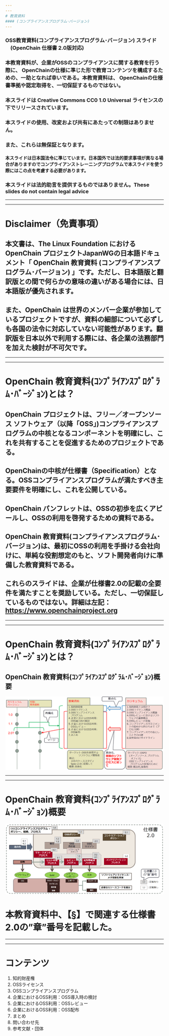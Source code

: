 ```yaml
---
---
# 教育資料
#### (コンプライアンスプログラム･バージョン)
---
```

### OSS教育資料(コンプライアンスプログラム･バージョン) スライド 　(OpenChain 仕様書 2.0版対応)
### 本教育資料が、企業がOSSのコンプライアンスに関する教育を行う際に、 OpenChainの仕様に準じた形で教育コンテンツを構成するための、一助となれば幸いである。本教育資料は、 OpenChainの仕様書準拠や認定取得を、一切保証するものではない。

### 本スライドは Creative Commons CC0 1.0 Universal ライセンスの下でリリースされています。
### 本スライドの使用、改変および共有にあたっての制限はありません。
### また、これらは無保証となります。

#### 本スライドは日本国法令に準じています。日本国外では法的要求事項が異なる場合がありますのでコンプライアンストレーニングプログラムで本スライドを使う際にはこの点を考慮する必要があります。
### 本スライドは法的助言を提供するものではありません。These slides do not contain legal advice


---
---
# Disclaimer（免責事項）

## 本文書は、The Linux Foundation におけるOpenChain プロジェクトJapanWGの日本語ドキュメント「 OpenChain 教育資料 (コンプライアンスプログラム･バージョン) 」です。ただし、日本語版と翻訳版との間で何らかの意味の違いがある場合には、日本語版が優先されます。 
## また、OpenChain は世界のメンバー企業が参加しているプロジェクトですが、資料の細部について必ずしも各国の法令に対応していない可能性があります。翻訳版を日本以外で利用する際には、各企業の法務部門を加えた検討が不可欠です。 
 

---
---
# OpenChain 教育資料(ｺﾝﾌﾟﾗｲｱﾝｽﾌﾟﾛｸﾞﾗﾑ･ﾊﾞｰｼﾞｮﾝ)とは？

## OpenChain プロジェクトは、フリー／オープンソース ソフトウェア（以降「OSS」)コンプライアンスプログラムの中核となるコンポーネントを明確にし、これを共有することを促進するためのプロジェクトである。
## OpenChainの中核が仕様書（Specification）となる。OSSコンプライアンスプログラムが満たすべき主要要件を明確にし、これを公開している。
## OpenChain パンフレットは、OSSの初歩を広くアピールし、OSSの利用を啓発するための資料である。
## OpenChain 教育資料(コンプライアンスプログラム･バージョン)は、最初にOSSの利用を手掛ける会社向けに、単純な役割想定のもと、ソフト開発者向けに準備した教育資料である。
## これらのスライドは、企業が仕様書2.0の記載の全要件を満たすことを奨励している。ただし、一切保証しているものではない。詳細は左記：https://www.openchainproject.org


---
---
# OpenChain 教育資料(ｺﾝﾌﾟﾗｲｱﾝｽﾌﾟﾛｸﾞﾗﾑ･ﾊﾞｰｼﾞｮﾝ)とは？

## OpenChain 教育資料(ｺﾝﾌﾟﾗｲｱﾝｽﾌﾟﾛｸﾞﾗﾑ･ﾊﾞｰｼﾞｮﾝ)概要
![OpenChain 教育資料(ｺﾝﾌﾟﾗｲｱﾝｽﾌﾟﾛｸﾞﾗﾑ･ﾊﾞｰｼﾞｮﾝ)概要](img/introduction_1.png)

---
---
# OpenChain 教育資料(ｺﾝﾌﾟﾗｲｱﾝｽﾌﾟﾛｸﾞﾗﾑ･ﾊﾞｰｼﾞｮﾝ)概要
![OpenChain 教育資料(ｺﾝﾌﾟﾗｲｱﾝｽﾌﾟﾛｸﾞﾗﾑ･ﾊﾞｰｼﾞｮﾝ)概要](img/introduction_2.png)
# 本教育資料中、【§】で関連する仕様書2.0の”章”番号を記載した。

---
---
# コンテンツ
1. 知的財産権
1. OSSライセンス
1. OSSコンプライアンスプログラム
1. 企業におけるOSS利用：OSS導入時の検討
1. 企業におけるOSS利用：OSSレビュー
1. 企業におけるOSS利用：OSS配布
1. まとめ
1. 問い合わせ先
1. 参考文献・団体





